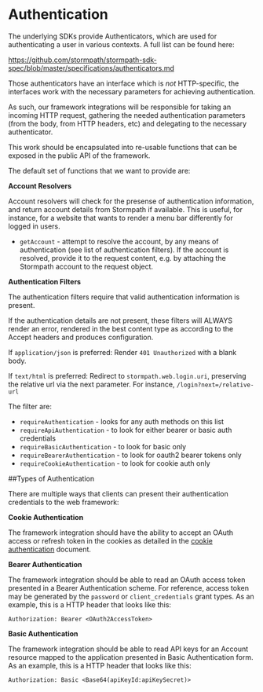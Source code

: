 # Authentication

The underlying SDKs provide Authenticators, which are used for authenticating
a user in various contexts.  A full list can be found here:

https://github.com/stormpath/stormpath-sdk-spec/blob/master/specifications/authenticators.md

Those authenticators have an interface which is *not* HTTP-specific, the
interfaces work with the necessary parameters for achieving authentication.

As such, our framework integrations will be responsible for taking an incoming
HTTP request, gathering the needed authentication parameters (from the body,
from HTTP headers, etc) and delegating to the necessary authenticator.

This work should be encapsulated into re-usable functions that can be exposed
in the public API of the framework.

The default set of functions that we want to provide are:

**Account Resolvers**

Account resolvers will check for the presense of authentication information, and return account details from Stormpath if available. This is useful, for instance, for a website that wants to render a menu bar differently for logged in users. 

* `getAccount` - attempt to resolve the account, by any means of authentication (see list of authentication filters). If the account is resolved, provide it to the request content, e.g. by attaching the Stormpath account to the request object.

**Authentication Filters**

The authentication filters require that valid authentication information is present. 

If the authentication details are not present, these filters will ALWAYS render an error, rendered in the best content type as according to the Accept headers and produces configuration. 

If `application/json` is preferred: Render `401 Unauthorized` with a blank body.

If `text/html` is preferred: Redirect to `stormpath.web.login.uri`, preserving the relative url via the next parameter. For instance, `/login?next=/relative-url`

The filter are: 

* `requireAuthentication` - looks for any auth methods on this list
* `requireApiAuthentication` - to look for either bearer or basic auth credentials
* `requireBasicAuthentication` - to look for basic only
* `requireBearerAuthentication` - to look for oauth2 bearer tokens only
* `requireCookieAuthentication` - to look for cookie auth only

##Types of Authentication

There are multiple ways that clients can present their authentication credentials to the web framework: 

**Cookie Authentication**

The framework integration should have the ability to accept an OAuth access or refresh token in the cookies as detailed in the [cookie authentication](cookie-authentication.md) document.

**Bearer Authentication**

The framework integration should be able to read an OAuth access token presented in a Bearer Authentication scheme. For reference, access token may be generated by the `password` or `client_credentials` grant types. As an example, this is a HTTP header that looks like this:

```
Authorization: Bearer <OAuth2AccessToken>
```

**Basic Authentication**

The framework integration should be able to read API keys for an Account resource mapped to the application presented in Basic Authentication form. As an example, this is a HTTP header that looks like this:

```
Authorization: Basic <Base64(apiKeyId:apiKeySecret)>
```